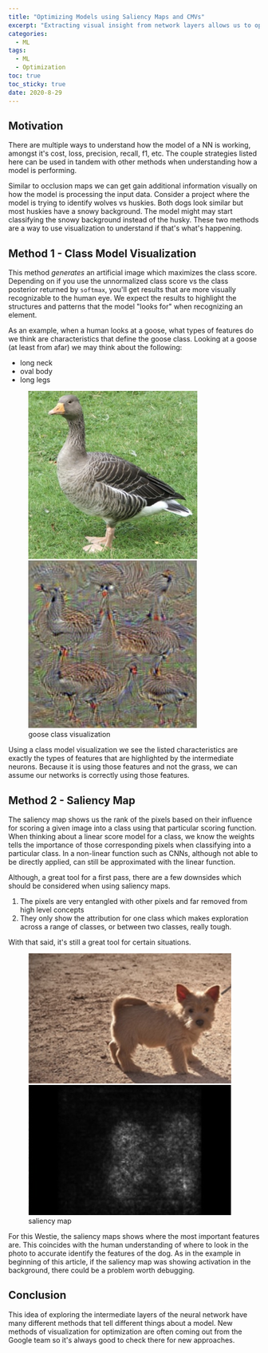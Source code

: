 ```yaml
---
title: "Optimizing Models using Saliency Maps and CMVs" 
excerpt: "Extracting visual insight from network layers allows us to optimize and investigate our models"
categories:
  - ML
tags:
  - ML
  - Optimization
toc: true
toc_sticky: true
date: 2020-8-29
---
```


## Motivation
There are multiple ways to understand how the model of a NN is working, amongst it's cost, loss, precision, recall, f1, etc. The couple strategies listed here can be used in tandem with other methods when understanding how a model is performing.

Similar to occlusion maps we can get gain additional information visually on how the model is processing the input data. Consider a project where the model is trying to identify wolves vs huskies. Both dogs look similar but most huskies have a snowy background. The model might may start classifying the snowy background instead of the husky. These two methods are a way to use visualization to understand if that's what's happening.

## Method 1 - Class Model Visualization
This method *generates* an artificial image which maximizes the class score. Depending on if you use the unnormalized class score vs the class posterior returned by `softmax`, you'll get results that are more visually recognizable to the human eye. We expect the results to highlight the structures and patterns that the model "looks for" when recognizing an element.

As an example, when a human looks at a goose, what types of features do we think are characteristics that define the goose class. Looking at a goose (at least from afar) we may think about the following:
- long neck
- oval body
- long legs

<figure class='half'>
  <a href='/assets/posts/understanding-models-through-visualization/goosenorm.jpg'><img src='/assets/posts/understanding-models-through-visualization/goosenorm.jpg'></a>
  <a href='/assets/posts/understanding-models-through-visualization/gooseconvnet.jpg'><img src='/assets/posts/understanding-models-through-visualization/gooseconvnet.jpg'></a>
  <figcaption>goose class visualization</figcaption>
</figure>

Using a class model visualization we see the listed characteristics are exactly the types of features that are highlighted by the intermediate neurons. Because it is using those features and not the grass, we can assume our networks is correctly using those features.

## Method 2 - Saliency Map
The saliency map shows us the rank of the pixels based on their influence for scoring a given image into a class using that particular scoring function. When thinking about a linear score model for a class, we know the weights tells the importance of those corresponding pixels when classifying into a particular class. In a non-linear function such as CNNs, although not able to be directly applied, can still be approximated with the linear function.

Although, a great tool for a first pass, there are a few downsides which should be considered when using saliency maps.
1. The pixels are very entangled with other pixels and far removed from high level concepts
2. They only show the attribution for one class which makes exploration across a range of classes, or between two classes, really tough.

With that said, it's still a great tool for certain situations.

<figure class='half'>
  <a href='/assets/posts/understanding-models-through-visualization/westienorm.jpg'><img src='/assets/posts/understanding-models-through-visualization/westienorm.jpg'></a>
  <a href='/assets/posts/understanding-models-through-visualization/westiemap.jpg'><img src='/assets/posts/understanding-models-through-visualization/westiemap.jpg'></a>
  <figcaption>saliency map</figcaption>
</figure>
For this Westie, the saliency maps shows where the most important features are. This coincides with the human understanding of where to look in the photo to accurate identify the features of the dog. As in the example in beginning of this article, if the saliency map was showing activation in the background, there could be a problem worth debugging.

## Conclusion
This idea of exploring the intermediate layers of the neural network have many different methods that tell different things about a model. New methods of visualization for optimization are often coming out from the Google team so it's always good to check there for new approaches.